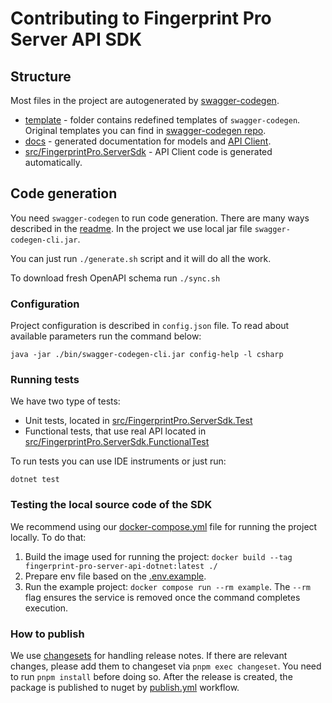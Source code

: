 # Contributing to Fingerprint Pro Server API SDK

## Structure

Most files in the project are autogenerated by [swagger-codegen](https://swagger.io/tools/swagger-codegen/).

- [template](./template) - folder contains redefined templates of `swagger-codegen`. Original templates you can find in [swagger-codegen repo](https://github.com/swagger-api/swagger-codegen-generators/tree/master/src/main/resources/handlebars/csharp).
- [docs](./docs) - generated documentation for models and [API Client](./docs/FingerprintApi.md).
- [src/FingerprintPro.ServerSdk](./src/FingerprintPro.ServerSdk) - API Client code is generated automatically.

## Code generation

You need `swagger-codegen` to run code generation. There are many ways described in the [readme](https://github.com/swagger-api/swagger-codegen).
In the project we use local jar file `swagger-codegen-cli.jar`.

You can just run `./generate.sh` script and it will do all the work.

To download fresh OpenAPI schema run `./sync.sh`

### Configuration

Project configuration is described in `config.json` file. To read about available parameters run the command below:

```shell
java -jar ./bin/swagger-codegen-cli.jar config-help -l csharp
```

### Running tests

We have two type of tests:
- Unit tests, located in [src/FingerprintPro.ServerSdk.Test](src/FingerprintPro.ServerSdk.Test)
- Functional tests, that use real API located in [src/FingerprintPro.ServerSdk.FunctionalTest](src/FingerprintPro.ServerSdk.FunctionalTest)

To run tests you can use IDE instruments or just run:

```shell
dotnet test
```

### Testing the local source code of the SDK

We recommend using our [docker-compose.yml](docker-compose.yml) file for running the project locally. To do that:

1. Build the image used for running the project: `docker build --tag fingerprint-pro-server-api-dotnet:latest ./`
2. Prepare env file based on the [.env.example](.env.example).
3. Run the example project: `docker compose run --rm example`. The `--rm` flag ensures the service is removed once the command completes execution.

### How to publish

We use [changesets](https://github.com/changesets/changesets) for handling release notes. If there are relevant changes, please add them to changeset via `pnpm exec changeset`. You need to run `pnpm install` before doing so.
After the release is created, the package is published to nuget by [publish.yml](.github/workflows/publish.yml) workflow.
